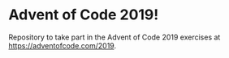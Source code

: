 # Advent of Code 2019!

Repository to take part in the Advent of Code 2019 exercises at https://adventofcode.com/2019.
